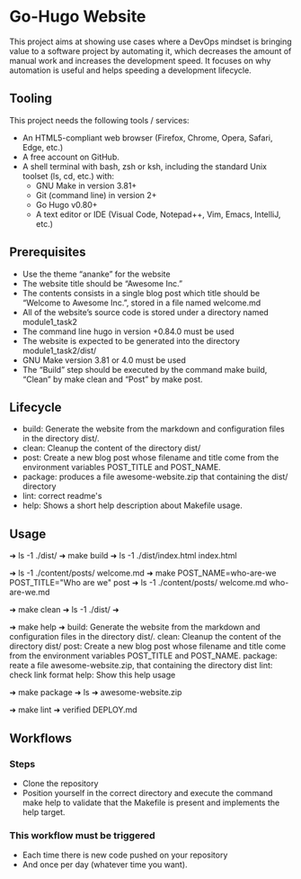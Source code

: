 
# Go-Hugo Website

This project aims at showing use cases where a DevOps mindset is bringing value
to a software project by automating it, which decreases the amount of manual
work and increases the development speed. It focuses on why automation is
useful and helps speeding a development lifecycle.

## Tooling

This project needs the following tools / services:

* An HTML5-compliant web browser (Firefox, Chrome, Opera, Safari, Edge, etc.)
* A free account on GitHub.
* A shell terminal with bash, zsh or ksh, including the standard Unix toolset
(ls, cd, etc.) with:
  * GNU Make in version 3.81+
  * Git (command line) in version 2+
  * Go Hugo v0.80+
  * A text editor or IDE (Visual Code, Notepad++, Vim, Emacs, IntelliJ, etc.)

## Prerequisites

* Use the theme “ananke” for the website
* The website title should be “Awesome Inc.”
* The contents consists in a single blog post which title should be “Welcome to
Awesome Inc.”, stored in a file named welcome.md
* All of the website’s source code is stored under a directory named
module1_task2
* The command line hugo in version +0.84.0 must be used
* The website is expected to be generated into the directory
module1_task2/dist/
* GNU Make version 3.81 or 4.0 must be used
* The “Build” step should be executed by the command make build, “Clean” by
make clean and “Post” by make post.

## Lifecycle

* build: Generate the website from the markdown and configuration files in the
directory dist/.
* clean: Cleanup the content of the directory dist/
* post: Create a new blog post whose filename and title come from the environment
variables POST_TITLE and POST_NAME.
* package: produces a file awesome-website.zip that containing the dist/ directory
* lint: correct readme's
* help: Shows a short help description about Makefile usage.

## Usage

➜ ls -1 ./dist/
➜ make build
➜ ls -1 ./dist/index.html
index.html

➜ ls -1 ./content/posts/
welcome.md
➜ make POST_NAME=who-are-we POST_TITLE="Who are we" post
➜ ls -1 ./content/posts/
welcome.md who-are-we.md

➜ make clean
➜ ls -1 ./dist/
➜

➜ make help
➜
 build: Generate the website from the markdown and configuration files in the
 directory dist/.
 clean: Cleanup the content of the directory dist/
 post: Create a new blog post whose filename and title come from the
 environment variables POST_TITLE and POST_NAME.
 package: reate a file awesome-website.zip, that containing the directory dist
 lint: check link format
 help: Show this help usage

➜ make package
➜ ls
➜ awesome-website.zip

➜ make lint
➜ verified DEPLOY.md

## Workflows

### Steps

* Clone the repository
* Position yourself in the correct directory and execute the command make help
to validate that the Makefile is present and implements the help target.

### This workflow must be triggered

* Each time there is new code pushed on your repository
* And once per day (whatever time you want).
